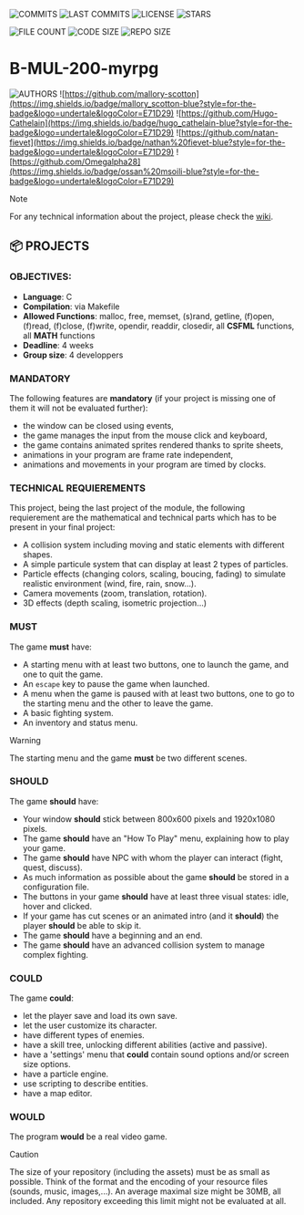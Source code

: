 
![COMMITS](https://img.shields.io/github/commit-activity/t/mallory-scotton/csfml-engine?style=for-the-badge)
![LAST COMMITS](https://img.shields.io/github/last-commit/mallory-scotton/csfml-engine?style=for-the-badge)
![LICENSE](https://img.shields.io/github/license/mallory-scotton/csfml-engine?style=for-the-badge)
![STARS](https://img.shields.io/github/stars/mallory-scotton/csfml-engine?style=for-the-badge)


![FILE COUNT](https://img.shields.io/github/directory-file-count/mallory-scotton/csfml-engine?style=for-the-badge)
![CODE SIZE](https://img.shields.io/github/languages/code-size/mallory-scotton/csfml-engine?style=for-the-badge)
![REPO SIZE](https://img.shields.io/github/repo-size/mallory-scotton/csfml-engine?style=for-the-badge)


# B-MUL-200-myrpg

![AUTHORS](https://img.shields.io/badge/AUTHORS:-gray?style=for-the-badge)
![https://github.com/mallory-scotton](https://img.shields.io/badge/mallory_scotton-blue?style=for-the-badge&logo=undertale&logoColor=E71D29)
![https://github.com/Hugo-Cathelain](https://img.shields.io/badge/hugo_cathelain-blue?style=for-the-badge&logo=undertale&logoColor=E71D29)
![https://github.com/natan-fievet](https://img.shields.io/badge/nathan%20fievet-blue?style=for-the-badge&logo=undertale&logoColor=E71D29)
![https://github.com/Omegalpha28](https://img.shields.io/badge/ossan%20msoili-blue?style=for-the-badge&logo=undertale&logoColor=E71D29)

> [!NOTE]  
> For any technical information about the project, please check the [wiki](https://github.com/EpitechPromo2028/B-MUL-200-LYN-2-1-myrpg-mallory.scotton/wiki).

## 📦 PROJECTS

### OBJECTIVES:

- __Language__: C
- __Compilation__: via Makefile
- __Allowed Functions__: malloc, free, memset, (s)rand, getline, (f)open, (f)read, (f)close, (f)write, opendir, readdir, closedir, all __CSFML__ functions, all __MATH__ functions
- __Deadline__: 4 weeks
- __Group size__: 4 developpers

### MANDATORY

The following features are __mandatory__ (if your project is missing one of them it will not be evaluated further):
- the window can be closed using events,
- the game manages the input from the mouse click and keyboard,
- the game contains animated sprites rendered thanks to sprite sheets,
- animations in your program are frame rate independent,
- animations and movements in your program are timed by clocks.

### TECHNICAL REQUIEREMENTS

This project, being the last project of the module, the following requierement are the mathematical and technical parts which has to be present in your final project:
- A collision system including moving and static elements with different shapes.
- A simple particule system that can display at least 2 types of particles.
- Particle effects (changing colors, scaling, boucing, fading) to simulate realistic environment (wind, fire, rain, snow...).
- Camera movements (zoom, translation, rotation).
- 3D effects (depth scaling, isometric projection...)

### MUST

The game __must__ have:
- A starting menu with at least two buttons, one to launch the game, and one to quit the game.
- An `escape` key to pause the game when launched.
- A menu when the game is paused with at least two buttons, one to go to the starting menu and the other to leave the game.
- A basic fighting system.
- An inventory and status menu.

> [!WARNING]  
> The starting menu and the game __must__ be two different scenes.

### SHOULD

The game __should__ have:
- Your window __should__ stick between 800x600 pixels and 1920x1080 pixels.
- The game __should__ have an "How To Play" menu, explaining how to play your game.
- The game __should__ have NPC with whom the player can interact (fight, quest, discuss).
- As much information as possible about the game __should__ be stored in a configuration file.
- The buttons in your game __should__ have at least three visual states: idle, hover and clicked.
- If your game has cut scenes or an animated intro (and it __should__) the player __should__ be able to skip it.
- The game __should__ have a beginning and an end.
- The game __should__ have an advanced collision system to manage complex fighting.

### COULD

The game __could__:
- let the player save and load its own save.
- let the user customize its character.
- have different types of enemies.
- have a skill tree, unlocking different abilities (active and passive).
- have a 'settings' menu that __could__ contain sound options and/or screen size options.
- have a particle engine.
- use scripting to describe entities.
- have a map editor.

### WOULD

The program __would__ be a real video game.

> [!CAUTION]  
> The size of your repository (including the assets) must be as small as possible. Think of the format and the encoding of your resource files (sounds, music, images,...). An average maximal size might be 30MB, all included. Any repository exceeding this limit might not be evaluated at all.

